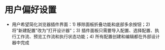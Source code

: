 # 用户偏好设置

- 用户希望简化浏览器插件界面：1) 移除面板折叠功能和底部多余按钮；2) 将"新建配置"改为"打开设计器"；3) 插件面板只需要导入配置、选择配置、执行工作流、预览工作流和执行状态功能；4) 所有配置创建和编辑都在外部设计器中完成
